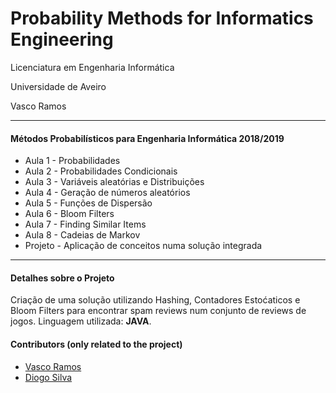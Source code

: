 # Probability Methods for Informatics Engineering

Licenciatura em Engenharia Informática

Universidade de Aveiro

Vasco Ramos

----------------
#### Métodos Probabilísticos para Engenharia Informática 2018/2019
- Aula 1 - Probabilidades
- Aula 2 - Probabilidades Condicionais
- Aula 3 - Variáveis aleatórias e Distribuições
- Aula 4 - Geração de números aleatórios
- Aula 5 - Funções de Dispersão
- Aula 6 - Bloom Filters
- Aula 7 - Finding Similar Items
- Aula 8 - Cadeias de Markov
- Projeto - Aplicação de conceitos numa solução integrada

-----------------
#### Detalhes sobre o Projeto
Criação de uma solução utilizando Hashing, Contadores Estoćaticos e Bloom Filters para encontrar spam reviews num conjunto de reviews de jogos. Linguagem utilizada: **JAVA**.

#### Contributors (only related to the project)
 - [Vasco Ramos](https://github.com/BlasphemyCoder)
 - [Diogo Silva](https://github.com/HerouFenix)